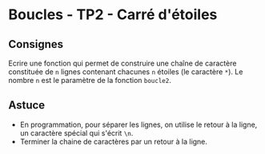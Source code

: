 # Boucles - TP2 - Carré d'étoiles

## Consignes

Ecrire une fonction qui permet de construire une chaîne de caractère constituée de `n` lignes contenant chacunes `n` étoiles (le caractère `*`).
Le nombre `n` est le paramètre de la fonction `boucle2`.

## Astuce

- En programmation, pour séparer les lignes, on utilise le retour à la ligne, un caractère spécial qui s'écrit `\n`.
- Terminer la chaine de caractères par un retour à la ligne.
